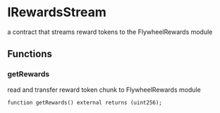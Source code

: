 # IRewardsStream

a contract that streams reward tokens to the FlywheelRewards module


## Functions
### getRewards

read and transfer reward token chunk to FlywheelRewards module


```solidity
function getRewards() external returns (uint256);
```

